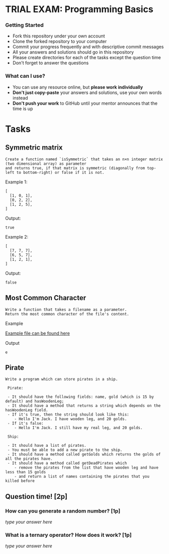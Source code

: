 # TRIAL EXAM: Programming Basics

### Getting Started

 - Fork this repository under your own account
 - Clone the forked repository to your computer
 - Commit your progress frequently and with descriptive commit messages
 - All your answers and solutions should go in this repository
 - Please create directories for each of the tasks except the question time
 - Don't forget to answer the questions

### What can I use?

- You can use any resource online, but **please work individually**
- **Don't just copy-paste** your answers and solutions, use your own words instead
- **Don't push your work** to GitHub until your mentor announces that the time is up


# Tasks

## Symmetric matrix

```
Create a function named `isSymmetric` that takes an n×n integer matrix (two dimensional array) as parameter 
and returns true, if that matrix is symmetric (diagonally from top-left to bottom-right) or false if it is not.
```

Example 1:

```
[
  [1, 0, 1],
  [0, 2, 2],
  [1, 2, 5],
]
```

Output:

```
true
```

Example 2:

```
[
  [7, 7, 7],
  [6, 5, 7],
  [1, 2, 1],
]
```

Output:

```
false
```

## Most Common Character

```
Write a function that takes a filename as a parameter.
Return the most common character of the file's content.
```

Example

[Example file can be found here](./countchar.txt)

Output

```
e
```

## Pirate

```
Write a program which can store pirates in a ship.

 Pirate:

 - It should have the following fields: name, gold (which is 15 by default) and hasWoodenLeg;
 - It should have a method that returns a string which depends on the hasWoodenLeg field.
 - If it's true, then the string should look like this:
    - Hello I'm Jack. I have wooden leg, and 20 golds.
 - If it's false:
    - Hello I'm Jack. I still have my real leg, and 20 golds. 
 
 Ship:

 - It should have a list of pirates.
 - You must be able to add a new pirate to the ship.
 - It should have a method called getGolds which returns the golds of all the pirates have.
 - It should have a method called getDeadPirates which 
    - remove the pirates from the list that have wooden leg and have less than 15 golds
    - and return a list of names containing the pirates that you killed before

```

## Question time! [2p]

### How can you generate a random number? [1p]

*type your answer here*

### What is a ternary operator? How does it work? [1p]

*type your answer here*
